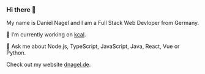 ### Hi there 👋

My name is Daniel Nagel and I am a Full Stack Web Devloper from Germany.

🔭 I’m currently working on [kcal](https://github.com/danielnagel/kcal).

💬 Ask me about Node.js, TypeScript, JavaScript, Java, React, Vue or Python.

Check out my website [dnagel.de](https://dnagel.de/).

<!--
**danielnagel/danielnagel** is a ✨ _special_ ✨ repository because its `README.md` (this file) appears on your GitHub profile.

Here are some ideas to get you started:

- 🔭 I’m currently working on ...
- 🌱 I’m currently learning ...
- 👯 I’m looking to collaborate on ...
- 🤔 I’m looking for help with ...
- 💬 Ask me about ...
- 📫 How to reach me: ...
- 😄 Pronouns: ...
- ⚡ Fun fact: ...
-->
